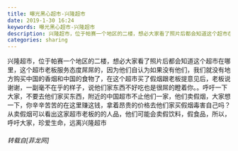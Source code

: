 ```yaml
---
title: 曝光黑心超市-兴隆超市
date: 2019-1-30 16:24
keywords: 曝光黑心超市-兴隆超市
description: 兴隆超市，位于帕赛一个地区的二楼，想必大家看了照片后都会知道这个超市在哪里，这个超市老板服务态度屌屌的，因为他们自认为如果没有他们，我们就没有地方购买中国的香烟和中国的食物了，在这个超市买了假烟跟老板提意见后，老板说谢谢，一副毫不在乎的样子，说他们家东西不好吃也是很屌的瞪着你。。呼吁一下大家，不要去他们家买东西，附近的中国超市不止他们一家，他们卖假烟，大家想一下，你辛辛苦苦的在这里赚这钱，拿着昂贵的价格去他们家买假烟毒害自己吗？从卖假烟可以看出这家超市老板的的人品，他们可能会卖假饮料，假食品，所以，呼吁大家，珍爱生命，远离兴隆超市
categories: sharing
---
```

<td class="t_f" id="postmessage_2854422">

兴隆超市，位于帕赛一个地区的二楼，想必大家看了照片后都会知道这个超市在哪里，这个超市老板服务态度屌屌的，因为他们自认为如果没有他们，我们就没有地方购买中国的香烟和中国的食物了，在这个超市买了假烟跟老板提意见后，老板说谢谢，一副毫不在乎的样子，说他们家东西不好吃也是很屌的瞪着你。。呼吁一下大家，不要去他们家买东西，附近的中国超市不止他们一家，他们卖假烟，大家想一下，你辛辛苦苦的在这里赚这钱，拿着昂贵的价格去他们家买假烟毒害自己吗？从卖假烟可以看出这家超市老板的的人品，他们可能会卖假饮料，假食品，所以，呼吁大家，珍爱生命，远离兴隆超市</td>
###### 转载自[菲龙网]